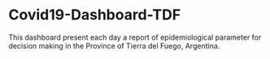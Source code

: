 # Covid19-Dashboard-TDF
This dashboard present each day a report of epidemiological parameter for decision making in the Province of Tierra del Fuego, Argentina.
